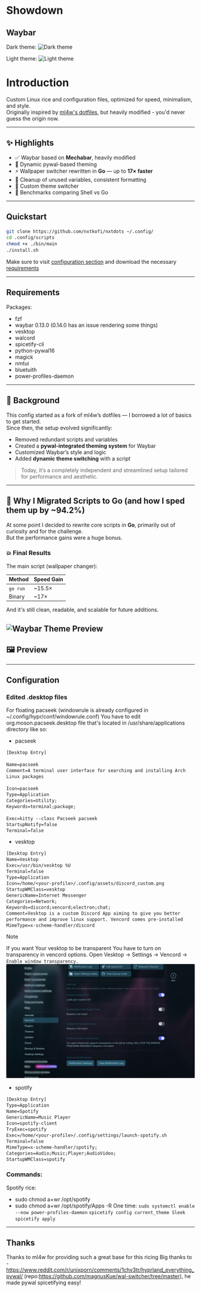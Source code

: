 # Showdown

## Waybar
Dark theme:
![Dark theme](./assets/readme-img/2025-09-28-at-23-25-33.avif)

Light theme:
![Light theme](/home/nxtdots/.config/assets/readme-img/2025-09-28-at-23-26-25.avif)

# Introduction
Custom Linux rice and configuration files, optimized for speed, minimalism, and style.  
Originally inspired by [ml4w's dotfiles](https://github.com/ml4w), but heavily modified - you'd never guess the origin now.

---

## ✨ Highlights

- ✅ Waybar based on **Mechabar**, heavily modified
- 🎨 Dynamic pywal-based theming
- ⚡ Wallpaper switcher rewritten in **Go** — up to **17× faster**
- 🧼 Cleanup of unused variables, consistent formatting
- 🔀 Custom theme switcher
- 🧪 Benchmarks comparing Shell vs Go

---

## Quickstart
```sh
git clone https://github.com/nxtkofi/nxtdots ~/.config/
cd .config/scripts
chmod +x ./bin/main
./install.sh
```
Make sure to visit [configuration section](#configuration) and download the
necessary [requirements](#requirements)

---

## Requirements

Packages:
- fzf
- waybar 0.13.0 (0.14.0 has an issue rendering some things)
- vesktop 
- walcord
- spicetify-cli
- python-pywal16
- magick
- nmtui
- bluetuith
- power-profiles-daemon

--- 

## 🧠 Background

This config started as a fork of ml4w’s dotfiles — I borrowed a lot of basics to get started.  
Since then, the setup evolved significantly:

- Removed redundant scripts and variables
- Created a **pywal-integrated theming system** for Waybar
- Customized Waybar’s style and logic
- Added **dynamic theme switching** with a script

> Today, it’s a completely independent and streamlined setup tailored for performance and aesthetic.

---

## 🚀 Why I Migrated Scripts to Go (and how I sped them up by ~94.2%)

At some point I decided to rewrite core scripts in **Go**, primarily out of curiosity and for the challenge.  
But the performance gains were a huge bonus.

### 💥 Final Results

The main script (wallpaper changer):

| Method     | Speed Gain |
|------------|------------|
| `go run`   | ~15.5×     |
| Binary     | ~17×       |

And it's still clean, readable, and scalable for future additions.

![Waybar Theme Preview](./.github/assets/readme-img/2025-09-20-at-01-40-18.avif)
---

## 🖼️ Preview


---

## Configuration

### Edited .desktop files

For floating pacseek (windowrule is already configured in
~/.config/hypr/conf/windowrule.conf) You have to edit org.moson.pacseek.desktop
file that's located in /usr/share/applications directory like so:
- pacseek
```.config
[Desktop Entry]

Name=pacseek
Comment=A terminal user interface for searching and installing Arch Linux packages

Icon=pacseek
Type=Application
Categories=Utility;
Keywords=terminal;package;

Exec=kitty --class Pacseek pacseek
StartupNotify=false
Terminal=false
```

- vesktop
```
[Desktop Entry]
Name=Vesktop
Exec=/usr/bin/vesktop %U
Terminal=false
Type=Application
Icon=/home/<your-profile>/.config/assets/discord_custom.png
StartupWMClass=vesktop
GenericName=Internet Messenger
Categories=Network;
Keywords=discord;vencord;electron;chat;
Comment=Vesktop is a custom Discord App aiming to give you better performance and improve linux support. Vencord comes pre-installed
MimeType=x-scheme-handler/discord
```

>[!NOTE]
> If you want Your vesktop to be transparent You have to turn on transparency
> in vencord options. Open Vesktop -> Settings -> Vencord -> `Enable window transparency.`
![vensktop transparent options](.github/assets/readme-img/vesktop_window_transparency.png)

- spotify
```
[Desktop Entry]
Type=Application
Name=Spotify
GenericName=Music Player
Icon=spotify-client
TryExec=spotify
Exec=/home/<your-profile>/.config/settings/launch-spotify.sh
Terminal=false
MimeType=x-scheme-handler/spotify;
Categories=Audio;Music;Player;AudioVideo;
StartupWMClass=spotify          
```

### Commands:
Spotify rice:
- sudo chmod a+wr /opt/spotify
- sudo chmod a+wr /opt/spotify/Apps -R
One time:
`sudo systemctl enable --now power-profiles-daemon`
`spicetify config current_theme Sleek`
`spicetify apply`

---
## Thanks
Thanks to ml4w for providing such a great base for this ricing
Big thanks to - https://www.reddit.com/r/unixporn/comments/1chv3tr/hyprland_everything_pywal/ (repo:https://github.com/magnusKue/wal-switcher/tree/master), he made pywal spicetifying easy!

